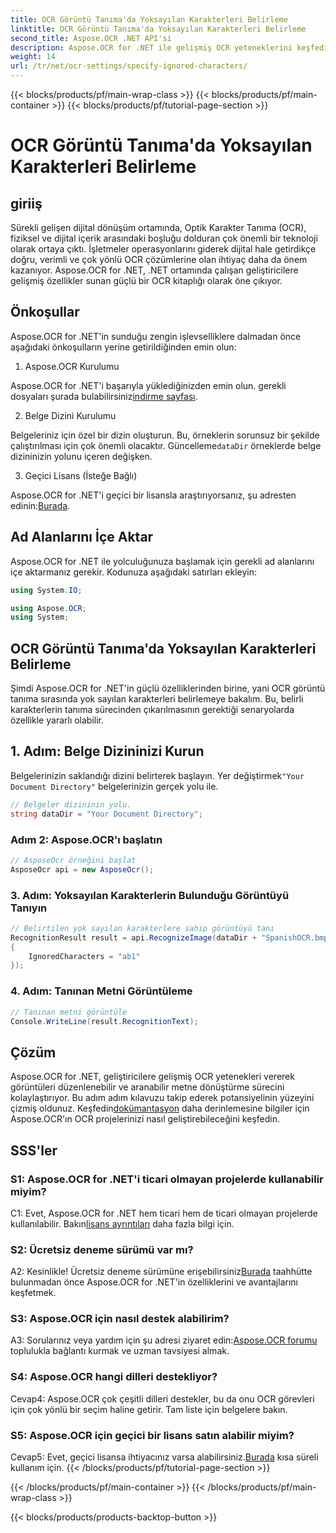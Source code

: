 ```yaml
---
title: OCR Görüntü Tanıma'da Yoksayılan Karakterleri Belirleme
linktitle: OCR Görüntü Tanıma'da Yoksayılan Karakterleri Belirleme
second_title: Aspose.OCR .NET API'si
description: Aspose.OCR for .NET ile gelişmiş OCR yeteneklerini keşfedin. Verimli, doğru ve geliştirici dostu.
weight: 14
url: /tr/net/ocr-settings/specify-ignored-characters/
---
```


{{< blocks/products/pf/main-wrap-class >}}
{{< blocks/products/pf/main-container >}}
{{< blocks/products/pf/tutorial-page-section >}}

# OCR Görüntü Tanıma'da Yoksayılan Karakterleri Belirleme

## giriiş

Sürekli gelişen dijital dönüşüm ortamında, Optik Karakter Tanıma (OCR), fiziksel ve dijital içerik arasındaki boşluğu dolduran çok önemli bir teknoloji olarak ortaya çıktı. İşletmeler operasyonlarını giderek dijital hale getirdikçe doğru, verimli ve çok yönlü OCR çözümlerine olan ihtiyaç daha da önem kazanıyor. Aspose.OCR for .NET, .NET ortamında çalışan geliştiricilere gelişmiş özellikler sunan güçlü bir OCR kitaplığı olarak öne çıkıyor.

## Önkoşullar

Aspose.OCR for .NET'in sunduğu zengin işlevselliklere dalmadan önce aşağıdaki önkoşulların yerine getirildiğinden emin olun:

1. Aspose.OCR Kurulumu

 Aspose.OCR for .NET'i başarıyla yüklediğinizden emin olun. gerekli dosyaları şurada bulabilirsiniz[indirme sayfası](https://releases.aspose.com/ocr/net/).

2. Belge Dizini Kurulumu

 Belgeleriniz için özel bir dizin oluşturun. Bu, örneklerin sorunsuz bir şekilde çalıştırılması için çok önemli olacaktır. Güncelleme`dataDir` örneklerde belge dizininizin yolunu içeren değişken.

3. Geçici Lisans (İsteğe Bağlı)

Aspose.OCR for .NET'i geçici bir lisansla araştırıyorsanız, şu adresten edinin:[Burada](https://purchase.aspose.com/temporary-license/).

## Ad Alanlarını İçe Aktar

Aspose.OCR for .NET ile yolculuğunuza başlamak için gerekli ad alanlarını içe aktarmanız gerekir. Kodunuza aşağıdaki satırları ekleyin:

```csharp
using System.IO;

using Aspose.OCR;
using System;
```

## OCR Görüntü Tanıma'da Yoksayılan Karakterleri Belirleme

Şimdi Aspose.OCR for .NET'in güçlü özelliklerinden birine, yani OCR görüntü tanıma sırasında yok sayılan karakterleri belirlemeye bakalım. Bu, belirli karakterlerin tanıma sürecinden çıkarılmasının gerektiği senaryolarda özellikle yararlı olabilir.

## 1. Adım: Belge Dizininizi Kurun

 Belgelerinizin saklandığı dizini belirterek başlayın. Yer değiştirmek`"Your Document Directory"` belgelerinizin gerçek yolu ile.

```csharp
// Belgeler dizininin yolu.
string dataDir = "Your Document Directory";
```

### Adım 2: Aspose.OCR'ı başlatın

```csharp
// AsposeOcr örneğini başlat
AsposeOcr api = new AsposeOcr();
```

### 3. Adım: Yoksayılan Karakterlerin Bulunduğu Görüntüyü Tanıyın

```csharp
// Belirtilen yok sayılan karakterlere sahip görüntüyü tanı
RecognitionResult result = api.RecognizeImage(dataDir + "SpanishOCR.bmp", new RecognitionSettings
{
    IgnoredCharacters = "ab1"
});
```

### 4. Adım: Tanınan Metni Görüntüleme

```csharp
// Tanınan metni görüntüle
Console.WriteLine(result.RecognitionText);
```

## Çözüm

 Aspose.OCR for .NET, geliştiricilere gelişmiş OCR yetenekleri vererek görüntüleri düzenlenebilir ve aranabilir metne dönüştürme sürecini kolaylaştırıyor. Bu adım adım kılavuzu takip ederek potansiyelinin yüzeyini çizmiş oldunuz. Keşfedin[dokümantasyon](https://reference.aspose.com/ocr/net/) daha derinlemesine bilgiler için Aspose.OCR'ın OCR projelerinizi nasıl geliştirebileceğini keşfedin.

## SSS'ler

### S1: Aspose.OCR for .NET'i ticari olmayan projelerde kullanabilir miyim?

 C1: Evet, Aspose.OCR for .NET hem ticari hem de ticari olmayan projelerde kullanılabilir. Bakın[lisans ayrıntıları](https://purchase.aspose.com/buy) daha fazla bilgi için.

### S2: Ücretsiz deneme sürümü var mı?

 A2: Kesinlikle! Ücretsiz deneme sürümüne erişebilirsiniz[Burada](https://releases.aspose.com/) taahhütte bulunmadan önce Aspose.OCR for .NET'in özelliklerini ve avantajlarını keşfetmek.

### S3: Aspose.OCR için nasıl destek alabilirim?

 A3: Sorularınız veya yardım için şu adresi ziyaret edin:[Aspose.OCR forumu](https://forum.aspose.com/c/ocr/16) toplulukla bağlantı kurmak ve uzman tavsiyesi almak.

### S4: Aspose.OCR hangi dilleri destekliyor?

Cevap4: Aspose.OCR çok çeşitli dilleri destekler, bu da onu OCR görevleri için çok yönlü bir seçim haline getirir. Tam liste için belgelere bakın.

### S5: Aspose.OCR için geçici bir lisans satın alabilir miyim?

 Cevap5: Evet, geçici lisansa ihtiyacınız varsa alabilirsiniz.[Burada](https://purchase.aspose.com/temporary-license/) kısa süreli kullanım için.
{{< /blocks/products/pf/tutorial-page-section >}}

{{< /blocks/products/pf/main-container >}}
{{< /blocks/products/pf/main-wrap-class >}}

{{< blocks/products/products-backtop-button >}}
